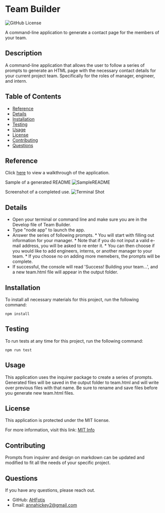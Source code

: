 # Team Builder

![GitHub License](https://img.shields.io/badge/License-MIT-blue.svg)

A command-line application to generate a contact page for the members of your team.


## Description

A command-line application that allows the user to follow a series of prompts to generate an HTML page with the necessary contact details for your current project team. Specifically for the roles of manager, engineer, and intern.

## Table of Contents

* [Reference](#reference)
* [Details](#details)
* [Installation](#installation)
* [Testing](#testing)
* [Usage](#usage)
* [License](#license)
* [Contributing](#contributing)
* [Questions](#questions)
  
## Reference

  Click [here](https://drive.google.com/file/d/1SV9HBSmVx6q58Hfse78RVVTHPHBE1uwb/view) to view a walkthrough of the application.
  
  Sample of a generated README
 ![SampleREADME](Reference/sampleREADME.gif)

  Screenshot of a completed use.
  ![Terminal Shot](Reference/Terminal.png)


## Details
  * Open your terminal or command line and make sure you are in the Develop file of Team Builder.
  * Type "node app" to launch the app.
  * Answer the series of following prompts.
        * You will start with filling out information for your manager.
        * Note that if you do not input a valid e-mail address, you will be asked to re enter it.
        * You can then choose if you would like to add engineers, interns, or another manager to your team.
        * If you choose no on adding more memebers, the prompts will be complete.
  * If successful, the console will read 'Success! Building your team...', and a new team.html file will appear in the output folder.

## Installation

To install all necessary materials for this project, run the following command:

```
npm install
```


## Testing

To run tests at any time for this project, run the following command:

```
npm run test
```

## Usage

This application uses the inquirer package to create a series of prompts. Generated files will be saved in the output folder to team.html and will write over previous files with that name. Be sure to rename and save files before you generate new team.html files.

## License

This application is protected under the MIT license.

For more information, visit this link: [MIT Info](https://opensource.org/licenses/MIT)

## Contributing
Prompts from inquirer and design on markdown can be updated and modified to fit all the needs of your specific project.

## Questions

If you have any questions, please reach out.
* GitHub: [AHFotis](https://github.com/AHFotis)
* Email: annahickey2@gmail.com



